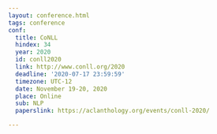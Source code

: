 ```yaml
---
layout: conference.html
tags: conference
conf:
  title: CoNLL
  hindex: 34
  year: 2020
  id: conll2020
  link: http://www.conll.org/2020
  deadline: '2020-07-17 23:59:59'
  timezone: UTC-12
  date: November 19-20, 2020
  place: Online
  sub: NLP
  paperslink: https://aclanthology.org/events/conll-2020/

---
```

